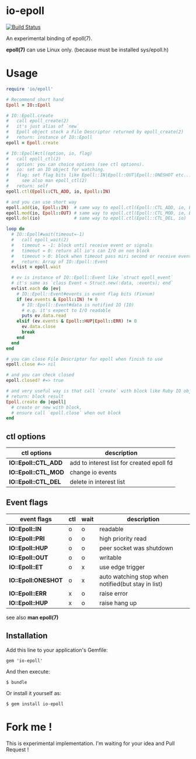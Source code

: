 io-epoll
===

[![Build Status](https://travis-ci.org/ksss/io-epoll.svg?branch=master)](https://travis-ci.org/ksss/io-epoll)

An experimental binding of epoll(7).

**epoll(7)** can use Linux only. (because must be installed sys/epoll.h)

# Usage

```ruby
require 'io/epoll'

# Recommend short hand
Epoll = IO::Epoll

# IO::Epoll.create
#   call epoll_create(2)
#   it's just alias of `new`
#   Epoll object stock a File Descriptor returned by epoll_create(2)
#   return: instance of IO::Epoll
epoll = Epoll.create

# IO::Epoll#ctl(option, io, flag)
#   call epoll_ctl(2)
#   option: you can choice options (see ctl options).
#   io: set an IO object for watching.
#   flag: set flag bits like Epoll::IN|Epoll::OUT|Epoll::ONESHOT etc...
#     see also man epoll_ctl(2)
#   return: self
epoll.ctl(Epoll::CTL_ADD, io, Epoll::IN)

# and you can use short way
epoll.add(io, Epoll::IN)  # same way to epoll.ctl(Epoll::CTL_ADD, io, Epoll::IN)
epoll.mod(io, Epoll::OUT) # same way to epoll.ctl(Epoll::CTL_MOD, io, Epoll::IN)
epoll.del(io)             # same way to epoll.ctl(Epoll::CTL_DEL, io)

loop do
  # IO::Epoll#wait(timeout=-1)
  #   call epoll_wait(2)
  #   timeout = -1: block until receive event or signals
  #   timeout = 0: return all io's can I/O on non block
  #   timeout > 0: block when timeout pass miri second or receive events or signals
  #   return: Array of IO::Epoll::Event
  evlist = epoll.wait

  # ev is instance of IO::Epoll::Event like `struct epoll_event`
  # it's same as `class Event < Struct.new(:data, :events); end`
  evlist.each do |ev|
    # IO::Epoll::Event#events is event flag bits (Fixnum)
    if (ev.events & Epoll::IN) != 0
      # IO::Epoll::Event#data is notified IO (IO)
      # e.g. it's expect to I/O readable
      puts ev.data.read
    elsif (ev.events & Epoll::HUP|Epoll::ERR) != 0
      ev.data.close
      break
    end
  end
end

# you can close File Descriptor for epoll when finish to use
epoll.close #=> nil

# and you can check closed
epoll.closed? #=> true

# and very useful way is that call `create` with block like Ruby IO object
# return: block result
Epoll.create do |epoll|
  # create or new with block,
  # ensure call `epoll.close` when out block
end
```

## ctl options

ctl options|description
---|---
**IO::Epoll::CTL_ADD**|add to interest list for created epoll fd
**IO::Epoll::CTL_MOD**|change io events
**IO::Epoll::CTL_DEL**|delete in interest list

## Event flags

event flags|ctl|wait|description
---|---|---|---
**IO::Epoll::IN**|o|o|readable
**IO::Epoll::PRI**|o|o|high priority read
**IO::Epoll::HUP**|o|o|peer socket was shutdown
**IO::Epoll::OUT**|o|o|writable
**IO::Epoll::ET**|o|x|use edge trigger
**IO::Epoll:ONESHOT**|o|x|auto watching stop when notified(but stay in list)
**IO::Epoll::ERR**|x|o|raise error
**IO::Epoll::HUP**|x|o|raise hang up

see also **man epoll(7)**

## Installation

Add this line to your application's Gemfile:

    gem 'io-epoll'

And then execute:

    $ bundle

Or install it yourself as:

    $ gem install io-epoll

# Fork me !

This is experimental implementation.
I'm waiting for your idea and Pull Request !
